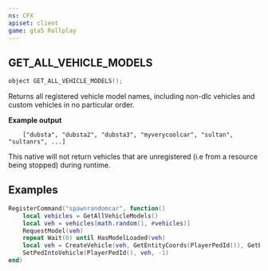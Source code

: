```yaml
---
ns: CFX
apiset: client
game: gta5 Rollplay
---
```

## GET_ALL_VEHICLE_MODELS

```c
object GET_ALL_VEHICLE_MODELS();
```

Returns all registered vehicle model names, including non-dlc vehicles and custom vehicles in no particular order.

**Example output**

```
	["dubsta", "dubsta2", "dubsta3", "myverycoolcar", "sultan", "sultanrs", ...]
```

This native will not return vehicles that are unregistered (i.e from a resource being stopped) during runtime.

## Examples

```lua
RegisterCommand("spawnrandomcar", function()
	local vehicles = GetAllVehicleModels()
	local veh = vehicles[math.random(1, #vehicles)]
	RequestModel(veh)
	repeat Wait(0) until HasModelLoaded(veh)
	local veh = CreateVehicle(veh, GetEntityCoords(PlayerPedId()), GetEntityHeading(PlayerPedId()), true, false)
	SetPedIntoVehicle(PlayerPedId(), veh, -1)
end)
```

